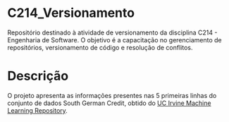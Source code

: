 # C214_Versionamento
Repositório destinado à atividade de versionamento da disciplina C214 - Engenharia de Software.
O objetivo é a capacitação no gerenciamento de repositórios, versionamento de código e resolução de conflitos.

# Descrição
O projeto apresenta as informações presentes nas 5 primeiras linhas do conjunto de dados South German Credit, obtido do [UC Irvine Machine Learning Repository](https://archive.ics.uci.edu/dataset/573/south+german+credit+update).